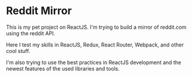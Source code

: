 # Reddit Mirror

This is my pet project on ReactJS. I'm trying to build a mirror of reddit.com using the reddit API.

Here I test my skills in ReactJS, Redux, React Router, Webpack, and other cool stuff.

I'm also trying to use the best practices in ReactJS development and the newest features of the used libraries and tools.
